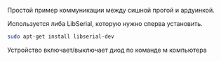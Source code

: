 Простой пример коммуникации между сишной прогой и ардуинкой. 

Используется либа LibSerial, которую нужно сперва установить.

```sh
sudo apt-get install libserial-dev
```

Устройство включает/выключает диод по команде м компьютера